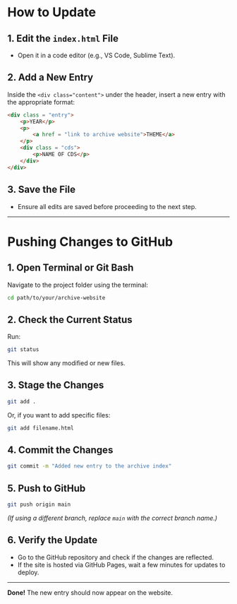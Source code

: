 # How to Update
## 1. Edit the `index.html` File
- Open it in a code editor (e.g., VS Code, Sublime Text).

## 2. Add a New Entry
Inside the `<div class="content">` under the header, insert a new entry with the appropriate format:
```html
<div class = "entry">
	<p>YEAR</p>
	<p>
		<a href = "link to archive website">THEME</a>
	</p>
	<div class = "cds">
		<p>NAME OF CDS</p>
	</div>
</div>
```

## 3. Save the File
- Ensure all edits are saved before proceeding to the next step.

---

# Pushing Changes to GitHub

## 1. Open Terminal or Git Bash
Navigate to the project folder using the terminal:
```bash
cd path/to/your/archive-website
```

## 2. Check the Current Status
Run:
```bash
git status
```
This will show any modified or new files.

## 3. Stage the Changes
```bash
git add .
```
Or, if you want to add specific files:
```bash
git add filename.html
```

## 4. Commit the Changes
```bash
git commit -m "Added new entry to the archive index"
```

## 5. Push to GitHub
```bash
git push origin main
```
*(If using a different branch, replace `main` with the correct branch name.)*

## 6. Verify the Update
- Go to the GitHub repository and check if the changes are reflected.
- If the site is hosted via GitHub Pages, wait a few minutes for updates to deploy.

---

**Done!** The new entry should now appear on the website. 
